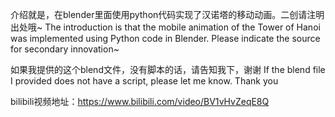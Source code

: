 介绍就是，在blender里面使用python代码实现了汉诺塔的移动动画。二创请注明出处哦~
The introduction is that the mobile animation of the Tower of Hanoi was implemented using Python code in Blender. Please indicate the source for secondary innovation~

如果我提供的这个blend文件，没有脚本的话，请告知我下，谢谢
If the blend file I provided does not have a script, please let me know. Thank you

bilibili视频地址：https://www.bilibili.com/video/BV1vHvZeqE8Q




